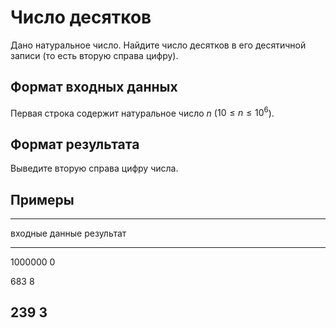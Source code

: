 # Число десятков

Дано натуральное число. Найдите число десятков в его десятичной записи
(то есть вторую справа цифру).

## Формат входных данных

Первая строка содержит натуральное число $n$ ($10 \leqslant n \leqslant 10^6$).

## Формат результата

Выведите вторую справа цифру числа.

## Примеры

------------------------------
входные данные  результат
--------------  --------------
1000000         0

683             8

239             3
------------------------------
